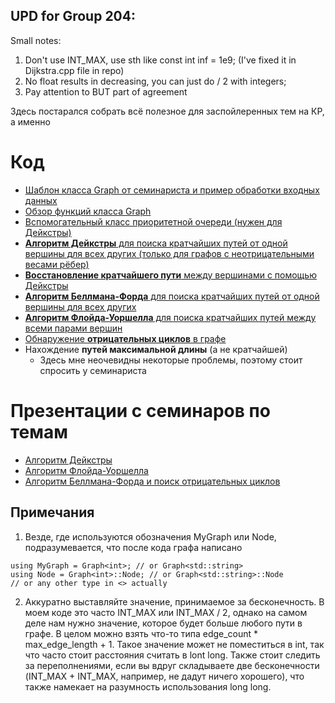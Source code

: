 UPD for Group 204:
---
Small notes:
1. Don't use INT_MAX, use sth like const int inf = 1e9; (I've fixed it in Dijkstra.cpp file in repo)
2. No float results in decreasing, you can just do / 2 with integers;
3. Pay attention to BUT part of agreement

Здесь постарался собрать всё полезное для заспойлеренных тем на КР, а именно

Код
===
- [Шаблон класса Graph от семинариста и пример обработки входных данных](graph_and_input.cpp)
- [Обзор функций класса Graph](graph_func_review.cpp)
- [Вспомогательный класс приоритетной очереди (нужен для Дейкстры)](priority_queue.cpp)
- [**Алгоритм Дейкстры** для поиска кратчайших путей от одной вершины для всех других (только для графов с неотрицательными весами рёбер)](dijkstra.cpp)
- [**Восстановление кратчайшего пути** между вершинами с помощью Дейкстры](dijkstra.cpp)
- [**Алгоритм Беллмана-Форда** для поиска кратчайших путей от одной вершины для всех других](bellman-ford.cpp)
- [**Алгоритм Флойда-Уоршелла** для поиска кратчайших путей между всеми парами вершин](floyd.cpp)
- [Обнаружение **отрицательных циклов** в графе](negative_cycles.cpp)
- Нахождение **путей максимальной длины** (а не кратчайшей)
    - Здесь мне неочевидны некоторые проблемы, поэтому стоит спросить у семинариста

Презентации с семинаров по темам
================================
- [Алгоритм Дейкстры](slides/dijkstra.pdf)
- [Алгоритм Флойда-Уоршелла](slides/floyd.pdf)
- [Алгоритм Беллмана-Форда и поиск отрицательных циклов](slides/bellman-ford.pdf)

Примечания
----------
1. Везде, где используются обозначения MyGraph или Node, подразумевается, что после кода графа написано
```
using MyGraph = Graph<int>; // or Graph<std::string>
using Node = Graph<int>::Node; // or Graph<std::string>::Node
// or any other type in <> actually
```
2. Аккуратно выставляйте значение, принимаемое за бесконечность. В моем коде это часто INT_MAX или INT_MAX / 2, однако на самом деле нам нужно значение, которое будет больше любого пути в графе. В целом можно взять что-то типа edge_count * max_edge_length + 1. Такое значение может не поместиться в int, так что часто стоит расстояния считать  в lont long. Также стоит следить за переполнениями, если вы вдруг складываете две бесконечности (INT_MAX + INT_MAX, например, не дадут ничего хорошего), что также намекает на разумность использования long long.
